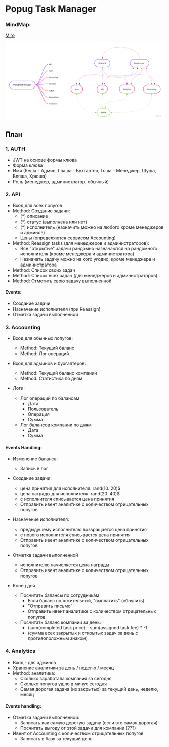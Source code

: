 # Popug Task Manager

### MindMap:
[Miro](https://miro.com/app/board/uXjVPVXM5Yk=/?share_link_id=879903306597)

![](ptm.jpg)

## План

### 1. AUTH
- JWT на основе формы клюва
- Форма клюва
- Имя (Кеша - Админ, Глаша - Бухгалтер, Гоша - Менеджер, Шуша, Бляша, Хрюша)
- Роль (менеджер, администратор, обычный)

### 2. API
- Вход для всех попугов
- Method: Создание задачи:
  - (*) описание
  - (*) статус (выполнена или нет)
  - (*) исполнитель (назначить можно на любого кроме менеджеров и админов)
  - Цены (определяются сервисом Accounting)
- Method: Reassign tasks (для менеджеров и администраторов):
  - Все "открытые" задачи рандомно назначаются на рандомного исполнителя (кроме менеджера и администратора)
  - Назначать задачу можно на кого угодно, кроме менеджера и администратора
- Method: Список своих задач
- Method: Список всех задач (для менеджеров и администраторов)
- Method: Отметить свою задачу выполненной

#### Events:
- Создание задачи
- Назначение исполнителя (при Reassign)
- Отметка задачи выполненной

### 3. Accounting

- Вход для обычных попугов:
  - Method: Текущий баланс
  - Method: Лог операций


- Вход для админов и бухгалтеров:
  - Method: Текущий баланс компании
  - Method: Статистика по дням


- Логи:
  - Лог операций по балансам
    - Дата
    - Пользователь
    - Операция
    - Сумма
  - Лог балансов компании по дням
    - Дата
    - Сумма

#### Events Handling:
- Изменение баланса:
  - Запись в лог

- Создание задачи:
  - цена принятия для исполнителя: rand(10..20)$
  - цена награды для исполнителя: rand(20..40)$
  - с исполнителя списывается цена принятия
  - Отправить ивент аналитике с количеством отрицательных попугов

- Назначение исполнителя:
  - предыдущему исполнителю возвращается цена принятия
  - с нового исполнителя списывается цена принятия
  - Отправить ивент аналитике с количеством отрицательных попугов

- Отметка задачи выполненной
  - исполнителю начисляется цена награды
  - Отправить ивент аналитике с количеством отрицательных попугов

- Конец дня
  - Посчитать балансы по сотрудникам
    - Если баланс положительный, "выплатить" (обнулить)
    - "Отправить письмо"
    - Отправить ивент аналитике с количеством отрицательных попугов
  - Посчитать баланс компании за день:
    - (sum(completed task price) - sum(assigned task fee) * -1
    - (сумма всех закрытых и открытых задач за день с противоположным знаком)

### 4. Analytics

- Вход - для админов
- Хранение аналитики за день / неделю / месяц
- Method: аналитика:
  - Сколько заработала компания за сегодня
  - Сколько попугов ушло в минус сегодня
  - Самая дорогая задача (из закрытых) за текущий день, неделю, месяц

#### Events handling:
- Отметка задачи выполненной:
  - Записать как самую дорогую задачу (если это самая дорогая)
  - Посчитать выгоду от этой задачи для компании (???)
- Ивент от Accounting с количеством отрицательных попугов
  - Записать в базу за текущий день
